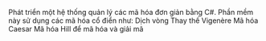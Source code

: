 Phát triển một hệ thống quản lý các mã hóa đơn giản bằng C#. Phần mềm này sử dụng các mã hóa cổ điển như:
Dịch vòng
Thay thế
Vigenère
Mã hóa Caesar
Mã hóa Hill
để mã hóa và giải mã 
